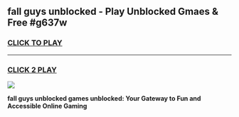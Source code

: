 
## fall guys unblocked - Play Unblocked Gmaes & Free #g637w
<h3>
<a href="https://news.freeplayer.one?title=fall_guys_unblocked&ref=24F">CLICK TO PLAY</a></h3>
<hr>

<h3>
<a href="https://news.freeplayer.one?title=fall_guys_unblocked&ref=24F">CLICK 2 PLAY</a>
  
</h3>

<a href="https://news.freeplayer.one?title=fall_guys_unblocked&ref=24F/"><img src="https://clearcache.store/games.png"></a>


**fall guys unblocked games unblocked: Your Gateway to Fun and Accessible Online Gaming**
